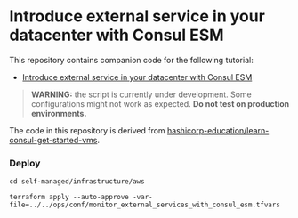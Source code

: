 # Introduce external service in your datacenter with Consul ESM

This repository contains companion code for the following tutorial:

- [Introduce external service in your datacenter with Consul ESM](https://developer.hashicorp.com//consul/tutorials/connect-services/service-registration-external-services)

> **WARNING:** the script is currently under development. Some configurations might not work as expected. **Do not test on production environments.**

The code in this repository is derived from [hashicorp-education/learn-consul-get-started-vms](https://github.com/hashicorp-education/learn-consul-get-started-vms).


### Deploy

```
cd self-managed/infrastructure/aws
```

```
terraform apply --auto-approve -var-file=../../ops/conf/monitor_external_services_with_consul_esm.tfvars
```